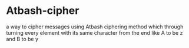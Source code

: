 # Atbash-cipher
a way to cipher messages using Atbash ciphering method which through turning every element with its same character from the end like A to be z and B to be y
